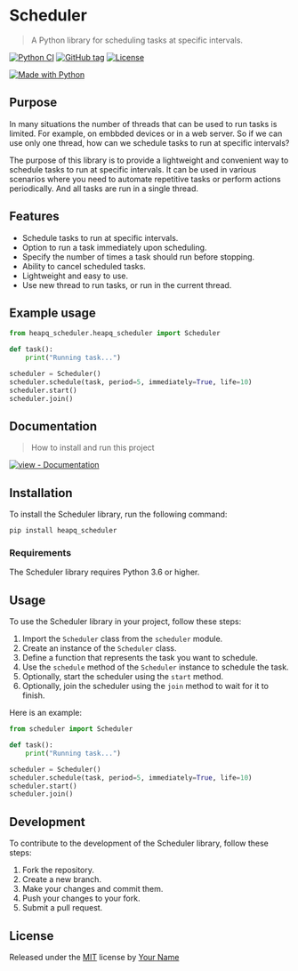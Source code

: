 # Scheduler

> A Python library for scheduling tasks at specific intervals.

[![Python CI](https://github.com/MichaelCurrin/py-project-template/actions/workflows/main.yml/badge.svg)](https://github.com/MichaelCurrin/py-project-template/actions/workflows/main.yml)
[![GitHub tag](https://img.shields.io/github/tag/MichaelCurrin/py-project-template?include_prereleases=&sort=semver)](https://github.com/MichaelCurrin/py-project-template/releases/)
[![License](https://img.shields.io/badge/License-MIT-blue)](#license)

[![Made with Python](https://img.shields.io/badge/Python->=3.6-blue?logo=python&logoColor=white)](https://python.org "Go to Python website")

## Purpose

In many situations the number of threads that can be used to run tasks is limited. For example, on embbded devices or in a web server. So if we can use only one thread, how can we schedule tasks to run at specific intervals?

The purpose of this library is to provide a lightweight and convenient way to schedule tasks to run at specific intervals. It can be used in various scenarios where you need to automate repetitive tasks or perform actions periodically. And all tasks are run in a single thread.

## Features

- Schedule tasks to run at specific intervals.
- Option to run a task immediately upon scheduling.
- Specify the number of times a task should run before stopping.
- Ability to cancel scheduled tasks.
- Lightweight and easy to use.
- Use new thread to run tasks, or run in the current thread.

## Example usage

```python
from heapq_scheduler.heapq_scheduler import Scheduler

def task():
    print("Running task...")

scheduler = Scheduler()
scheduler.schedule(task, period=5, immediately=True, life=10)
scheduler.start()
scheduler.join()
```

## Documentation

> How to install and run this project

[![view - Documentation](https://img.shields.io/badge/view-Documentation-blue?style=for-the-badge)](https://michaelcurrin.github.io/py-project-template/)

## Installation

To install the Scheduler library, run the following command:

```shell
pip install heapq_scheduler
```

### Requirements

The Scheduler library requires Python 3.6 or higher.

## Usage

To use the Scheduler library in your project, follow these steps:

1. Import the `Scheduler` class from the `scheduler` module.
2. Create an instance of the `Scheduler` class.
3. Define a function that represents the task you want to schedule.
4. Use the `schedule` method of the `Scheduler` instance to schedule the task.
5. Optionally, start the scheduler using the `start` method.
6. Optionally, join the scheduler using the `join` method to wait for it to finish.

Here is an example:

```python
from scheduler import Scheduler

def task():
    print("Running task...")

scheduler = Scheduler()
scheduler.schedule(task, period=5, immediately=True, life=10)
scheduler.start()
scheduler.join()
```

## Development

To contribute to the development of the Scheduler library, follow these steps:

1. Fork the repository.
2. Create a new branch.
3. Make your changes and commit them.
4. Push your changes to your fork.
5. Submit a pull request.

## License

Released under the [MIT](/LICENSE) license by [Your Name](https://github.com/your-username)
